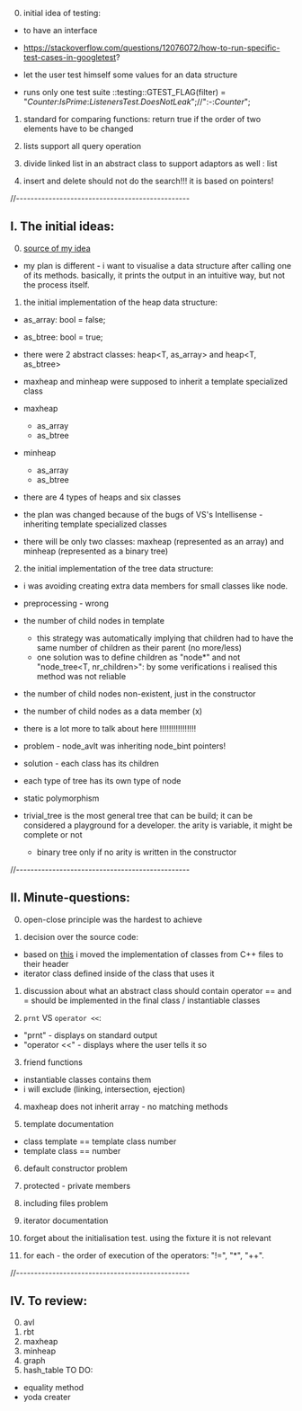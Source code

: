 0. initial idea of testing:
- to have an interface

- https://stackoverflow.com/questions/12076072/how-to-run-specific-test-cases-in-googletest?
- let the user test himself some values for an data structure
- runs only one test suite ::testing::GTEST_FLAG(filter) = "*Counter*:*IsPrime*:*ListenersTest.DoesNotLeak*";//":-:*Counter*";

1. standard for comparing functions: return true if the order of two elements have to be changed

2. lists support all query operation
2. divide linked list in an abstract class to support adaptors as well : list

3. insert and delete should not do the search!!! it is based on pointers!

//------------------------------------------------

## I. The initial ideas:

0. [source of my idea](https://www.cs.usfca.edu/~galles/visualization/)
- my plan is different - i want to visualise a data structure after calling one of its methods. basically, it prints the output in an intuitive way, but not the process itself.

1. the initial implementation of the heap data structure:
- as_array: bool = false;
- as_btree: bool = true;
- there were 2 abstract classes: heap<T, as_array> and heap<T, as_btree>
- maxheap and minheap were supposed to inherit a template specialized class

- maxheap
	- as_array
	- as_btree
- minheap
	- as_array
	- as_btree

- there are 4 types of heaps and six classes
- the plan was changed because of the bugs of VS's Intellisense - inheriting template specialized classes
- there will be only two classes: maxheap<T> (represented as an array) and minheap<T> (represented as a binary tree)

2. the initial implementation of the tree data structure:

- i was avoiding creating extra data members for small classes like node.

- preprocessing - wrong
- the number of child nodes in template
	- this strategy was automatically implying that children had to have the same number of children as their parent (no more/less)
	- one solution was to define children as "node<T>*" and not "node_tree<T, nr_children>": by some verifications i realised this method was not reliable 
- the number of child nodes non-existent, just in the constructor
- the number of child nodes as a data member (x)
- there is a lot more to talk about here !!!!!!!!!!!!!!!!

- problem - node_avlt was inheriting node_bint pointers!
- solution - each class has its children
- each type of tree has its own type of node
- static polymorphism 

- trivial_tree is the most general tree that can be build; it can be considered a playground for a developer. the arity is variable, it might be complete or not
	- binary tree only if no arity is written in the constructor

//------------------------------------------------

## II. Minute-questions:

0. open-close principle was the hardest to achieve

1. decision over the source code:
- based on [this](https://www.learncpp.com/cpp-tutorial/class-templates-with-member-functions/) i moved the implementation of classes from C++ files to their header 
- iterator class defined inside of the class that uses it

1. discussion about what an abstract class should contain operator == and = should be implemented in the final class / instantiable classes

2. `prnt` VS `operator <<`:
- "prnt" - displays on standard output
- "operator <<" - displays where the user tells it so

3. friend functions
- instantiable classes contains them
- i will exclude (linking, intersection, ejection)

4. maxheap does not inherit array - no matching methods

5. template documentation
- class template == template<class t> class number
- template class == number<int>

6. default constructor problem
7. protected - private members
8. including files problem
9. iterator documentation
0. forget about the initialisation test. using the fixture it is not relevant

0. for each - the order of execution of the operators: "!=", "*", "++".

//------------------------------------------------

## IV. To review:
0. avl
1. rbt
2. maxheap
3. minheap
4. graph
5. hash_table
TO DO:
- equality method
- yoda creater